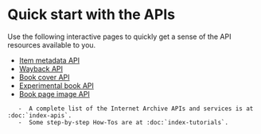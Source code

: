 # Quick start with the APIs

Use the following interactive pages to quickly get a sense of the API resources available to you.

<ul>
<li><a href = "./_static/item_api.html">Item metadata API</a></li>
<li><a href = "./_static/wayback_api.html">Wayback API</a></li>
<li><a href = "./_static/book_cover_api.html">Book cover API</a></li>
<li><a href = "./_static/experimental_book_api.html">Experimental book API</a></li>
<li><a href = "./_static/book_page_image_api.html">Book page image API</a></li>
</ul>

``` tip:: 
   -  A complete list of the Internet Archive APIs and services is at :doc:`index-apis`.
   -  Some step-by-step How-Tos are at :doc:`index-tutorials`.
```
